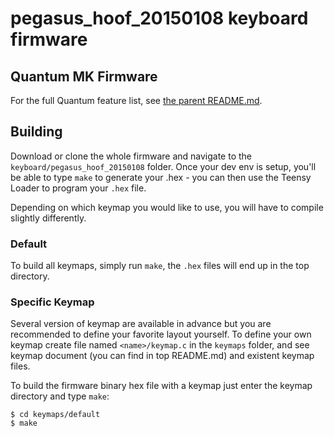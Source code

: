 pegasus_hoof_20150108 keyboard firmware
=============================

## Quantum MK Firmware

For the full Quantum feature list, see [the parent README.md](/README.md).

## Building

Download or clone the whole firmware and navigate to the `keyboard/pegasus_hoof_20150108` folder. Once your dev env is setup, you'll be able to type `make` to generate your .hex - you can then use the Teensy Loader to program your `.hex` file.

Depending on which keymap you would like to use, you will have to compile slightly differently.

### Default
To build all keymaps, simply run `make`, the `.hex` files will end up in the top directory.

### Specific Keymap
Several version of keymap are available in advance but you are recommended to define your favorite layout yourself. To define your own keymap create file named `<name>/keymap.c` in the `keymaps` folder, and see keymap document (you can find in top README.md) and existent keymap files.

To build the firmware binary hex file with a keymap just enter the keymap directory and type `make`:
```
$ cd keymaps/default
$ make
```
